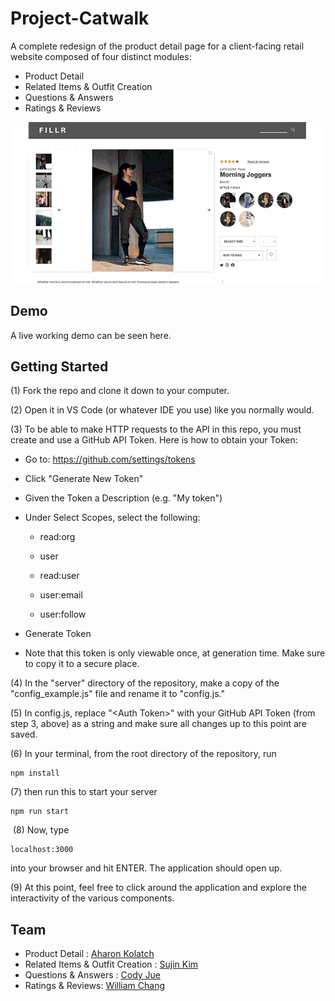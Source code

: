#  Project-Catwalk

A complete redesign of the product detail page for a client-facing retail website composed of four distinct modules:
 - Product Detail
 - Related Items & Outfit Creation
 - Questions & Answers
 - Ratings & Reviews
 
<p align="center">
  <img src="https://github.com/codytjue/projectCatwalk/blob/master/fec1.gif?raw=true" />
</p>

## Demo

A live working demo can be seen here.



##  Getting  Started

(1) Fork the repo and clone it down to your computer.

(2) Open it in VS Code (or whatever IDE you use) like you normally would.

(3) To be able to make HTTP requests to the API in this repo, you must create and use a GitHub API Token. Here is how to obtain your Token:

-  Go  to:  https://github.com/settings/tokens

-  Click  "Generate  New  Token"

-  Given  the  Token  a  Description  (e.g.  "My  token")

-  Under  Select  Scopes,  select  the  following:

   -  read:org

   -  user

   -  read:user

   -  user:email

   -  user:follow

-  Generate  Token

  -  Note  that  this  token  is  only  viewable  once,  at  generation  time.  Make  sure  to  copy  it  to  a  secure  place.


(4) In the "server" directory of the repository, make a copy of the "config_example.js" file and rename it to "config.js."


(5) In config.js, replace "\<Auth Token\>" with your GitHub API Token (from step 3, above) as a string and make sure all changes up to this point are saved.



(6) In your terminal, from the root directory of the repository, run



```
npm install
```

(7) then run this to start your server

```
npm run start
```
​
(8) Now, type

```
localhost:3000
```

into your browser and hit ENTER. The application should open up.


(9) At this point, feel free to click around the application and explore the interactivity of the various components.

## Team

 - Product Detail : [Aharon Kolatch](https://github.com/akolatch)
 - Related Items & Outfit Creation : [Sujin Kim](https://github.com/clairesujin8702)
 - Questions & Answers : [Cody Jue](https://github.com/codytjue)
 - Ratings & Reviews: [William Chang](https://github.com/Orenjiku)
